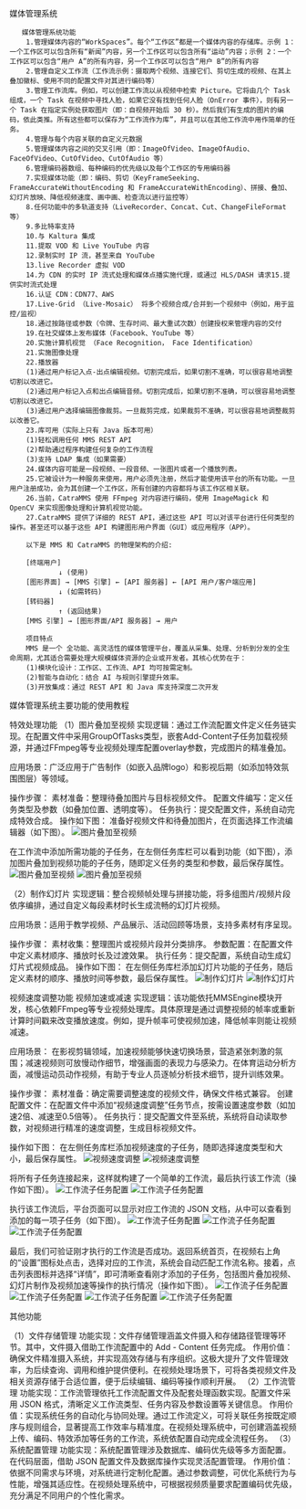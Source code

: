  媒体管理系统  
     
       媒体管理系统功能
        1.管理媒体内容的“WorkSpaces”。每个“工作区”都是一个媒体内容的存储库。示例 1：一个工作区可以包含所有“新闻”内容，另一个工作区可以包含所有“运动”内容；示例 2：一个工作区可以包含“用户 A”的所有内容，另一个工作区可以包含“用户 B”的所有内容
        2.管理自定义工作流（工作流示例：摄取两个视频、连接它们、剪切生成的视频、在其上叠加徽标、使用不同的配置文件对其进行编码等）
        3.管理工作流库。例如，可以创建工作流以从视频中检索 Picture。它将由几个 Task 组成，一个 Task 在视频中寻找人脸，如果它没有找到任何人脸（OnError 事件），则有另一个 Task 在指定实例处获取图片（即：自视频开始后 30 秒）。然后我们有生成的图片的编码，依此类推。所有这些都可以保存为“工作流作为库”，并且可以在其他工作流中用作简单的任务。
        4.管理与每个内容关联的自定义元数据
        5.管理媒体内容之间的交叉引用（即：ImageOfVideo、ImageOfAudio、FaceOfVideo、CutOfVideo、CutOfAudio 等）
        6.管理编码器数组、每种编码的优先级以及每个工作区的专用编码器
        7.实现媒体功能（即：编码、剪切（KeyFrameSeeking、FrameAccurateWithoutEncoding 和 FrameAccurateWithEncoding）、拼接、叠加、幻灯片放映、降低视频速度、画中画、检查流以进行监控等）
        8.任何功能中的多轨道支持（LiveRecorder、Concat、Cut、ChangeFileFormat 等）
        9.多比特率支持
        10.与 Kaltura 集成
        11.提取 VOD 和 Live YouTube 内容
        12.录制实时 IP 流，甚至来自 YouTube
        13.live Recorder 虚拟 VOD
        14.为 CDN 的实时 IP 流式处理和媒体点播实施代理，或通过 HLS/DASH 请求15.提供实时流式处理
        16.认证 CDN：CDN77、AWS
        17.Live-Grid （Live-Mosaic） 将多个视频合成/合并到一个视频中（例如，用于监控/监视）
        18.通过按路径或参数（令牌、生存时间、最大重试次数）创建授权来管理内容的交付
        19.在社交媒体上发布媒体（Facebook、YouTube 等）
        20.实施计算机视觉 （Face Recognition， Face Identification）
        21.实施图像处理
        22.播放器
        (1)通过用户标记入点-出点编辑视频。切割完成后，如果切割不准确，可以很容易地调整切割以改进它。
        (2)通过用户标记入点和出点编辑音频。切割完成后，如果切割不准确，可以很容易地调整切割以改进它。
        (3)通过用户选择编辑图像裁剪。一旦裁剪完成，如果裁剪不准确，可以很容易地调整裁剪以改善它。
        23.库可用（实际上只有 Java 版本可用）
        (1)轻松调用任何 MMS REST API
        (2)帮助通过程序构建任何复杂的工作流程
        (3)支持 LDAP 集成（如果需要）
        24.媒体内容可能是一段视频、一段音频、一张图片或者一个播放列表。
        25.它被设计为一种服务来使用，用户必须先注册，然后才能使用该平台的所有功能。一旦用户注册成功，会为其创建一个工作区，所有创建的内容都将与该工作区相关联。
        26.当前，CatraMMS 使用 FFmpeg 对内容进行编码，使用 ImageMagick 和 OpenCV 来实现图像处理和计算机视觉功能。
        27.CatraMMS 提供了详细的 REST API，通过这些 API 可以对该平台进行任何类型的操作。甚至还可以基于这些 API 构建图形用户界面（GUI）或应用程序（APP）。


<!--by 罗娜-->

        以下是 MMS 和 CatraMMS 的物理架构的介绍:

        [终端用户]
                ↓ (使用)
        [图形界面] → [MMS 引擎] ← [API 服务器] ← [API 用户/客户端应用]
                ↓ (如需转码)
        [转码器]
                ↑ (返回结果)
        [MMS 引擎] → [图形界面/API 服务器] → 用户

<!--by 罗娜-->


        项目特点
        MMS 是一个 全功能、高灵活性的媒体管理平台，覆盖从采集、处理、分析到分发的全生命周期，尤其适合需要处理大规模媒体资源的企业或开发者。其核心优势在于： 
        (1)模块化设计：工作区、工作流、API 均可按需定制。 
        (2)智能与自动化：结合 AI 与规则引擎提升效率。 
        (3)开放集成：通过 REST API 和 Java 库支持深度二次开发


<!--by 罗娜-->


媒体管理系统主要功能的使用教程

特效处理功能
（1）图片叠加至视频
实现逻辑：通过工作流配置文件定义任务链实现。在配置文件中采用GroupOfTasks类型，嵌套Add-Content子任务加载视频源，并通过FFmpeg等专业视频处理库配置overlay参数，完成图片的精准叠加。

应用场景：广泛应用于广告制作（如嵌入品牌logo）和影视后期（如添加特效氛围图层）等领域。

操作步骤：
素材准备：整理待叠加图片与目标视频文件。
配置文件编写：定义任务类型及参数（如叠加位置、透明度等）。
任务执行：提交配置文件，系统自动完成特效合成。
操作如下图：
准备好视频文件和待叠加图片，在页面选择工作流编辑器（如下图）。
![图片叠加至视频](</iamges/picture overlay  video-01.png>)

在工作流中添加所需功能的子任务，在左侧任务库栏可以看到功能（如下图），添加图片叠加到视频功能的子任务，随即定义任务的类型和参数，最后保存属性。
![图片叠加至视频](</iamges/picture overlay  video-02.png>)
![图片叠加至视频](</iamges/picture overlay  video-03.png>)

<!--by 韦淑静-->


（2）制作幻灯片
实现逻辑：整合视频帧处理与拼接功能，将多组图片/视频片段依序编排，通过自定义每段素材时长生成流畅的幻灯片视频。

应用场景：适用于教学视频、产品展示、活动回顾等场景，支持多素材有序呈现。

操作步骤：
素材收集：整理图片或视频片段并分类排序。
参数配置：在配置文件中定义素材顺序、播放时长及过渡效果。
执行任务：提交配置，系统自动生成幻灯片式视频成品。
操作如下图：
在左侧任务库栏添加幻灯片功能的子任务，随后定义素材的顺序、播放时间等参数，最后保存属性。
![制作幻灯片](</iamges/make slides-01.png>)
![制作幻灯片](</iamges/make slides-02.png>)

<!--by 韦淑静-->

视频速度调整功能
视频加速或减速
实现逻辑：该功能依托MMSEngine模块开发，核心依赖FFmpeg等专业视频处理库。具体原理是通过调整视频的帧率或重新计算时间戳来改变播放速度。例如，提升帧率可使视频加速，降低帧率则能让视频减速。

应用场景：
在影视剪辑领域，加速视频能够快速切换场景，营造紧张刺激的氛围；减速视频则可放慢动作细节，增强画面的表现力与感染力。在体育运动分析方面，减慢运动员动作视频，有助于专业人员逐帧分析技术细节，提升训练效果。

操作步骤：
素材准备：确定需要调整速度的视频文件，确保文件格式兼容。
创建配置文件：在配置文件中添加“视频速度调整”任务节点，按需设置速度参数（如加速2倍、减速至0.5倍等）。
任务执行：提交配置文件至系统，系统将自动读取参数，对视频进行精准的速度调整，生成目标视频文件。

操作如下图：
在左侧任务库栏添加视频速度的子任务，随即选择速度类型和大小，最后保存属性。
![视频速度调整](</iamges/video speed-01.png>)
![视频速度调整](</iamges/video speed-02.png>)

将所有子任务连接起来，这样就构建了一个简单的工作流，最后执行该工作流（操作如下图）。
![工作流子任务配置](/iamges/工作流配置步骤-01.png)
![工作流子任务配置](/iamges/工作流配置步骤-02.png)

执行该工作流后，平台页面可以显示对应工作流的 JSON 文档，从中可以查看到添加的每一项子任务（如下图）。
![工作流子任务配置](/iamges/工作流配置步骤-03.png)
![工作流子任务配置](/iamges/工作流配置步骤-04.png)
![工作流子任务配置](/iamges/工作流配置步骤-05.png)

最后，我们可验证刚才执行的工作流是否成功。返回系统首页，在视频右上角的“设置”图标处点击，选择对应的工作流，系统会自动匹配工作流名称。接着，点击列表图标并选择“详情”，即可清晰查看刚才添加的子任务，包括图片叠加视频、幻灯片制作及视频加速等操作的执行情况（操作如下图）。
![工作流子任务配置](/iamges/工作流配置步骤-06.png)
![工作流子任务配置](/iamges/工作流配置步骤-07.png)
![工作流子任务配置](/iamges/工作流配置步骤-08.png)
![工作流子任务配置](/iamges/工作流配置步骤-09.png)

<!--by 韦淑静-->


其他功能

（1）文件存储管理
功能实现：文件存储管理涵盖文件摄入和存储路径管理等环节。其中，文件摄入借助工作流配置中的 Add - Content 任务完成。
作用价值：确保文件精准摄入系统，并实现高效存储与有序组织。这极大提升了文件管理效率，为后续查询、调用和维护提供便利。在视频处理场景下，可将各类视频文件及相关资源存储于合适位置，便于后续编辑、编码等操作顺利开展。
（2）工作流管理
功能实现：工作流管理依托工作流配置文件及配套处理函数实现。配置文件采用 JSON 格式，清晰定义工作流类型、任务内容及参数设置等关键信息。
作用价值：实现系统任务的自动化与协同处理。通过工作流定义，可将关联任务按既定顺序与规则组合，显著提高工作效率与精准度。在视频处理系统中，可创建涵盖视频上传、编码、特效添加等任务的工作流，系统依配置自动完成全流程任务。
（3）系统配置管理
功能实现：系统配置管理涉及数据库、编码优先级等多方面配置。在代码层面，借助 JSON 配置文件及数据库操作实现灵活配置管理。
作用价值：依据不同需求与环境，对系统进行定制化配置。通过参数调整，可优化系统行为与性能，增强其适应性。在视频处理系统中，可根据视频质量要求配置编码优先级，充分满足不同用户的个性化需求。

<!--by 韦淑静-->

